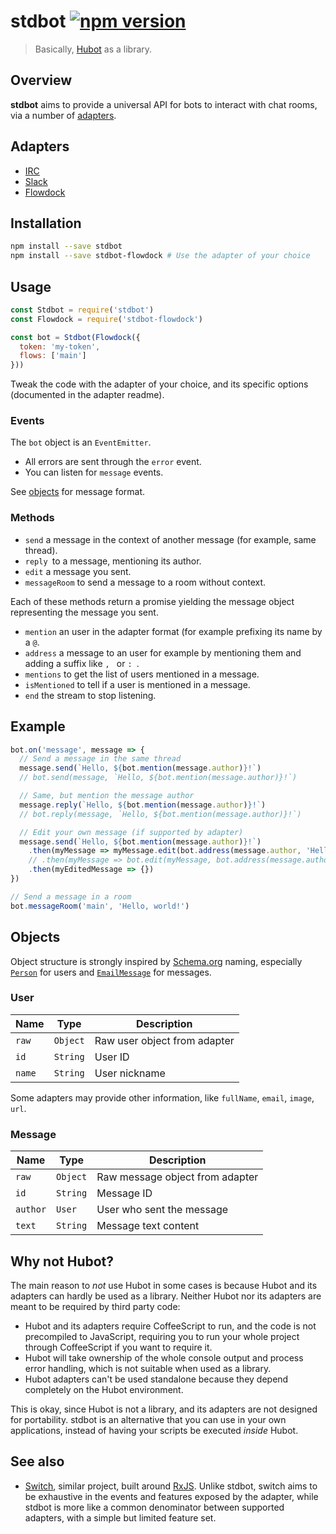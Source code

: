 # stdbot [![npm version](http://img.shields.io/npm/v/stdbot.svg?style=flat-square)](https://www.npmjs.org/package/stdbot-slack)

> Basically, [Hubot][hubot] as a library.

[hubot]: https://hubot.github.com/

## Overview

**stdbot** aims to provide a universal API for bots to interact with
chat rooms, via a number of [adapters](#adapters).

## Adapters

* [IRC](https://github.com/stdbot/irc)
* [Slack](https://github.com/stdbot/slack)
* [Flowdock](https://github.com/stdbot/flowdock)

## Installation

```sh
npm install --save stdbot
npm install --save stdbot-flowdock # Use the adapter of your choice
```

## Usage

```js
const Stdbot = require('stdbot')
const Flowdock = require('stdbot-flowdock')

const bot = Stdbot(Flowdock({
  token: 'my-token',
  flows: ['main']
}))
```

Tweak the code with the adapter of your choice, and its specific options
(documented in the adapter readme).

### Events

The `bot` object is an `EventEmitter`.

* All errors are sent through the `error` event.
* You can listen for `message` events.

See [objects](#objects) for message format.

### Methods

* `send` a message in the context of another message (for
  example, same thread).
* `reply `to a message, mentioning its author.
* `edit` a message you sent.
* `messageRoom` to send a message to a room without context.

Each of these methods return a promise yielding the message object
representing the message you sent.

* `mention` an user in the adapter format (for example prefixing its
  name by a `@`.
* `address` a message to an user for example by mentioning them and
  adding a suffix like `, ` or `: `.
* `mentions` to get the list of users mentioned in a message.
* `isMentioned` to tell if a user is mentioned in a message.
* `end` the stream to stop listening.

## Example

```js
bot.on('message', message => {
  // Send a message in the same thread
  message.send(`Hello, ${bot.mention(message.author)}!`)
  // bot.send(message, `Hello, ${bot.mention(message.author)}!`)

  // Same, but mention the message author
  message.reply(`Hello, ${bot.mention(message.author)}!`)
  // bot.reply(message, `Hello, ${bot.mention(message.author)}!`)

  // Edit your own message (if supported by adapter)
  message.send(`Hello, ${bot.mention(message.author)}!`)
    .then(myMessage => myMessage.edit(bot.address(message.author, 'Hello!')))
    // .then(myMessage => bot.edit(myMessage, bot.address(message.author, 'Hello!')))
    .then(myEditedMessage => {})
})

// Send a message in a room
bot.messageRoom('main', 'Hello, world!')
```

## Objects

Object structure is strongly inspired by [Schema.org][schema]
naming, especially [`Person`][schema-person] for users and
[`EmailMessage`][schema-email] for messages.

[schema]: https://schema.org/
[schema-person]: https://schema.org/Person
[schema-email]: https://schema.org/EmailMessage

### User

| Name       | Type     | Description                  |
|------------|----------|------------------------------|
| `raw`      | `Object` | Raw user object from adapter |
| `id`       | `String` | User ID                      |
| `name`     | `String` | User nickname                |

Some adapters may provide other information, like `fullName`, `email`,
`image`, `url`.

### Message

| Name     | Type     | Description                     |
|----------|----------|---------------------------------|
| `raw`    | `Object` | Raw message object from adapter |
| `id`     | `String` | Message ID                      |
| `author` | `User`   | User who sent the message       |
| `text`   | `String` | Message text content            |

## Why not Hubot?

The main reason to *not* use Hubot in some cases is because Hubot and
its adapters can hardly be used as a library. Neither Hubot nor its
adapters are meant to be required by third party code:

* Hubot and its adapters require CoffeeScript to run, and the code is
  not precompiled to JavaScript, requiring you to run your whole project
  through CoffeeScript if you want to require it.
* Hubot will take ownership of the whole console output and process
  error handling, which is not suitable when used as a library.
* Hubot adapters can't be used standalone because they depend completely
  on the Hubot environment.

This is okay, since Hubot is not a library, and its adapters are not
designed for portability. stdbot is an alternative that you can use in
your own applications, instead of having your scripts be executed
*inside* Hubot.

## See also

* [Switch][switch], similar project, built around [RxJS][rxjs]. Unlike
  stdbot, switch aims to be exhaustive in the events and features
  exposed by the adapter, while stdbot is more like a common denominator
  between supported adapters, with a simple but limited feature set.

[switch]: https://github.com/broidhq/switch
[rxjs]: https://github.com/Reactive-Extensions/RxJS
